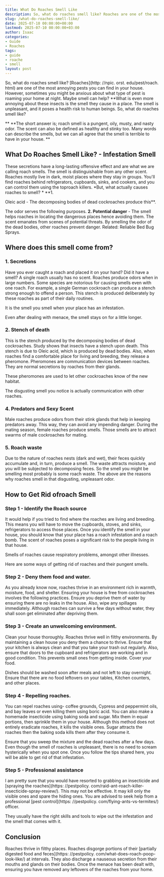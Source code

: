 ```yaml
---
title: What Do Roaches Smell Like
description: So, what do roaches smell like? Roaches are one of the most annoying pests you can find in your house. However, sometimes you might be anxious about what type...
slug: /what-do-roaches-smell-like/
date: 2025-07-10 00:00:00+00:00
lastmod: 2025-07-10 00:00:00+03:00
author: Isaac
categories:
- Guide
- Roaches
tags:
- guide
- roache
- smell
layout: post
---
```


So, what do roaches smell like? [Roaches](http: //npic. orst. edu/pest/roach. html) are one of the most annoying pests you can find in your house. However, sometimes you might be anxious about what type of pest is roaming your home at night. Maybe smell can help? **What is even more annoying about these insects is the smell they cause in a place. The smell is unpleasant, and it poses a health risk to human beings. So, what do roaches smell like?

** **The short answer is; roach smell is a pungent, oily, musty, and nasty odor. The scent can also be defined as healthy and stinky too. Many words can describe the smells, but we can all agree that the smell is terrible to have in your house. **

##  What Do Roaches Smell Like? - Infestation Smell

These secretions have a long-lasting offensive effect and are what we are calling roach smells. The smell is distinguishable from any other scent. Roaches mostly live in dark, moist places where they stay in groups. You'll find roaches behind refrigerators, cupboards, sinks, and cookers, and you can control them using the toproach killers. *But, what actually causes roaches to smell? * **1.

Oleic acid - The decomposing bodies of dead cockroaches produce this**.

The odor serves the following purposes. **2. Potential danger** - The smell helps roaches in locating the dangerous places hence avoiding them. The scent emanates from scenes of potential threats. By smelling the odor of the dead bodies, other roaches prevent danger. Related: Reliable Bed Bug Sprays.

##  **Where does this smell come from?**

###  **1. Secretions**

Have you ever caught a roach and placed it on your hand? Did it have a smell? A single roach usually has no scent. Roaches produce odors when in large numbers. Some species are notorious for causing smells even with one roach. For example, a single German cockroach can produce a stench strong enough to offend a person. This stench is produced deliberately by these roaches as part of their daily routines.

It is the smell you smell when your place has an infestation.

Even after dealing with menace, the smell stays on for a little longer.

###  **2. Stench of death**

This is the stench produced by the decomposing bodies of dead cockroaches. Study shows that insects have a stench upon death. This stench is due to Oleic acid, which is produced by dead bodies. Also, when roaches find a comfortable place for living and breeding, they release a pheromone. Pheromones are communication devices between roaches. They are normal secretions by roaches from their glands.

These pheromones are used to let other cockroaches know of the new habitat.

The disgusting smell you notice is actually communication with other roaches.

###  **4. Predators and Sexy Scent**

Male roaches produce odors from their stink glands that help in keeping predators away. This way, they can avoid any impending danger. During the mating season, female roaches produce smells. Those smells are to attract swarms of male cockroaches for mating.

###  **5. Roach waste**

Due to the nature of roaches nests (dark and wet), their feces quickly accumulate and, in turn, produce a smell. The waste attracts moisture, and you will be subjected to decomposing feces. So the smell you might be smelling most probably is some roach waste. The above are the reasons why roaches smell in that disgusting, unpleasant odor.

##  **How to G****et Rid of****roach Smell**

###  **Step 1 - Identify the Roach source**

It would help if you tried to find where the roaches are living and breeding. This means you will have to move the cupboards, stoves, and sinks, refrigerators to access those places. Once you identify the smell in your house, you should know that your place has a roach infestation and a roach bomb. The scent of roaches poses a significant risk to the people living in that house.

Smells of roaches cause respiratory problems, amongst other illnesses.

Here are some ways of getting rid of roaches and their pungent smells.

###  **Step 2 - Deny them food and water.**

As you already know now, roaches thrive in an environment rich in warmth, moisture, food, and shelter. Ensuring your house is free from cockroaches involves the following practices. Ensure you deprive them of water by ensuring there are no leaks in the house. Also, wipe any spillages immediately. Although roaches can survive a few days without water, they shall soon get eliminated after depriving them.

###  **Step 3 - Create an unwelcoming environment.**

Clean your house thoroughly. Roaches thrive well in filthy environments. By maintaining a clean house you deny them a chance to thrive. Ensure that your kitchen is always clean and that you take your trash out regularly. Also, ensure that doors to the cupboard and refrigerators are working and in good condition. This prevents small ones from getting inside. Cover your food.

Dishes should be washed soon after meals and not left to stay overnight. Ensure that there are no food leftovers on your tables, Kitchen counters, and other places.

###  **Step 4 - Repelling roaches.**

You can repel roaches using- coffee grounds, Cypress and peppermint oils, and bay leaves or even killing them using boric acid. You can also make a homemade insecticide using baking soda and sugar. Mix them in equal portions, then sprinkle them in your house. Although this method does not entirely eradicate roaches, it kills the visible ones. Sugar attracts the roaches then the baking soda kills them after they consume it.

Ensure that you sweep the mixture and the dead roaches after a few days. Even though the smell of roaches is unpleasant, there is no need to scream hysterically when you spot one. Once you follow the tips shared here, you will be able to get rid of that infestation.

###  **Step 5 - Professional assistance**

I am pretty sure that you would have resorted to grabbing an insecticide and [spraying the roaches](https: //pestpolicy. com/raid-ant-roach-killer-insecticide-spray-review/). This may not be effective. It may kill only the visible ones and spare the hiding ones. You are advised to seek help from a professional [pest control](https: //pestpolicy. com/flying-ants-vs-termites/) officer.

They usually have the right skills and tools to wipe out the infestation and the smell that comes with it.

##  Conclusion

Roaches thrive in filthy places. Roaches disgorge portions of their [partially digested food and feces](https: //pestpolicy. com/what-does-roach-poop-look-like/) at intervals. They also discharge a nauseous secretion from their mouths and glands on their bodies. Once the menace has been dealt with, ensuring you have removed any leftovers of the roaches from your home.
